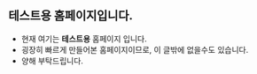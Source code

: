 ## 테스트용 홈페이지입니다.

* 현재 여기는 **테스트용** 홈페이지 입니다.
* 굉장히 빠르게 만들어본 홈페이지이므로, 이 글밖에 없을수도 있습니다.
* 양해 부탁드립니다.
